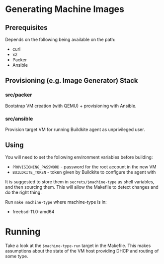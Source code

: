 # Generating Machine Images

## Prerequisites

Depends on the following being available on the path:

- curl
- xz
- Packer
- Ansible

## Provisioning (e.g. Image Generator) Stack

### src/packer

Bootstrap VM creation (with QEMU) + provisioning with Ansible.

### src/ansible

Provision target VM for running Buildkite agent as unprivileged user.

## Using

You will need to set the following environment variables before building:

- `PROVISIONING_PASSWORD` - password for the root account in the new VM
- `BUILDKITE_TOKEN` - token given by Buildkite to configure the agent with

It is suggested to store them in `secrets/$machine-type` as shell variables,
and then sourcing them.  This will allow the Makefile to detect changes and do
the right thing.

Run `make machine-type` where machine-type is in:

- freebsd-11.0-amd64

# Running

Take a look at the `$machine-type-run` target in the Makefile.  This makes
assumptions about the state of the VM host providing DHCP and routing of some
type.

